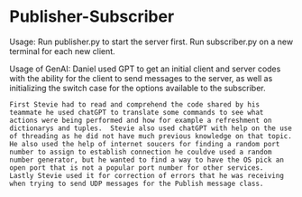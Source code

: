 # Publisher-Subscriber

Usage: Run publisher.py to start the server first.
       Run subscriber.py on a new terminal for each new client.

Usage of GenAI:
    Daniel used GPT to get an initial client and server codes with the ability for the client to send messages to the server, as well as initializing the switch case for the options available to the subscriber.

    First Stevie had to read and comprehend the code shared by his teammate he used chatGPT to translate some commands to see what actions were being performed and how for example a refreshment on dictionarys and tuples.  Stevie also used chatGPT with help on the use of threading as he did not have much previous knowledge on that topic.  He also used the help of internet soucers for finding a random port number to assign to establish connection he couldve used a random number generator, but he wanted to find a way to have the OS pick an open port that is not a popular port number for other services.  Lastly Stevie used it for correction of errors that he was receiving when trying to send UDP messages for the Publish message class.  